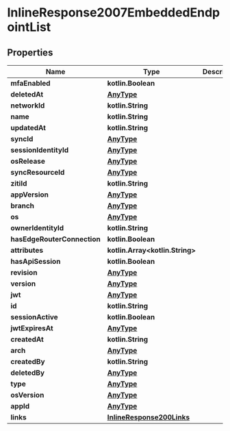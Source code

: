
# InlineResponse2007EmbeddedEndpointList

## Properties
Name | Type | Description | Notes
------------ | ------------- | ------------- | -------------
**mfaEnabled** | **kotlin.Boolean** |  | 
**deletedAt** | [**AnyType**](.md) |  | 
**networkId** | **kotlin.String** |  | 
**name** | **kotlin.String** |  | 
**updatedAt** | **kotlin.String** |  | 
**syncId** | [**AnyType**](.md) |  | 
**sessionIdentityId** | [**AnyType**](.md) |  | 
**osRelease** | [**AnyType**](.md) |  | 
**syncResourceId** | [**AnyType**](.md) |  | 
**zitiId** | **kotlin.String** |  | 
**appVersion** | [**AnyType**](.md) |  | 
**branch** | [**AnyType**](.md) |  | 
**os** | [**AnyType**](.md) |  | 
**ownerIdentityId** | **kotlin.String** |  | 
**hasEdgeRouterConnection** | **kotlin.Boolean** |  | 
**attributes** | **kotlin.Array&lt;kotlin.String&gt;** |  | 
**hasApiSession** | **kotlin.Boolean** |  | 
**revision** | [**AnyType**](.md) |  | 
**version** | [**AnyType**](.md) |  | 
**jwt** | [**AnyType**](.md) |  | 
**id** | **kotlin.String** |  | 
**sessionActive** | **kotlin.Boolean** |  | 
**jwtExpiresAt** | [**AnyType**](.md) |  | 
**createdAt** | **kotlin.String** |  | 
**arch** | [**AnyType**](.md) |  | 
**createdBy** | **kotlin.String** |  | 
**deletedBy** | [**AnyType**](.md) |  | 
**type** | [**AnyType**](.md) |  | 
**osVersion** | [**AnyType**](.md) |  | 
**appId** | [**AnyType**](.md) |  | 
**links** | [**InlineResponse200Links**](InlineResponse200Links.md) |  | 



